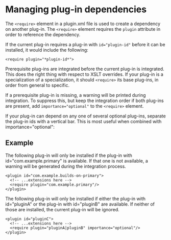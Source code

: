 # Managing plug-in dependencies

The `<require>` element in a plugin.xml file is used to create a dependency on another plug-in. The `<require>` element requires the `plugin` attribute in order to reference the dependency.

If the current plug-in requires a plug-in with `id="plugin-id"` before it can be installed, it would include the following:

```
<require plugin="*plugin-id*">
```

Prerequisite plug-ins are integrated before the current plug-in is integrated. This does the right thing with respect to XSLT overrides. If your plug-in is a specialization of a specialization, it should `<require>` its base plug-ins, in order from general to specific.

If a prerequisite plug-in is missing, a warning will be printed during integration. To suppress this, but keep the integration order if both plug-ins are present, add `importance="optional"` to the `<require>` element.

If your plug-in can depend on any one of several optional plug-ins, separate the plug-in ids with a vertical bar. This is most useful when combined with importance="optional":

## Example

The following plug-in will only be installed if the plug-in with id="com.example.primary" is available. If that one is not available, a warning will be generated during the integration process.

```
<plugin id="com.example.builds-on-primary">
  <!-- ...extensions here -->
  <require plugin="com.example.primary"/>
</plugin>
```

The following plug-in will only be installed if either the plug-in with id="pluginA" or the plug-in with id="pluginB" are available. If neither of those are installed, the current plug-in will be ignored.

```
<plugin id="pluginC">
  <!-- ...extensions here -->
  <require plugin="pluginA|pluginB" importance="optional"/>
</plugin>
```

